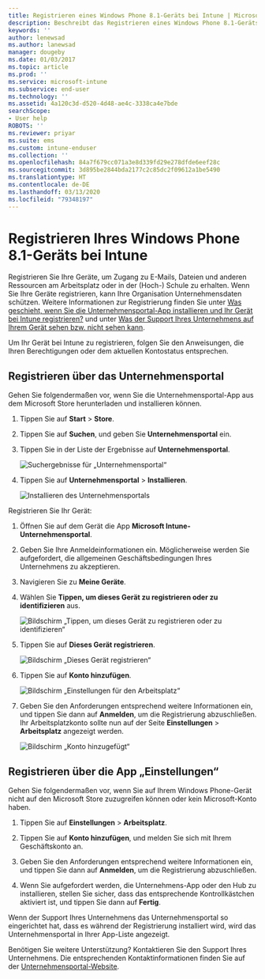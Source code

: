 ```yaml
---
title: Registrieren eines Windows Phone 8.1-Geräts bei Intune | Microsoft-Dokumentation
description: Beschreibt das Registrieren eines Windows Phone 8.1-Geräts bei Intune.
keywords: ''
author: lenewsad
ms.author: lanewsad
manager: dougeby
ms.date: 01/03/2017
ms.topic: article
ms.prod: ''
ms.service: microsoft-intune
ms.subservice: end-user
ms.technology: ''
ms.assetid: 4a120c3d-d520-4d48-ae4c-3338ca4e7bde
searchScope:
- User help
ROBOTS: ''
ms.reviewer: priyar
ms.suite: ems
ms.custom: intune-enduser
ms.collection: ''
ms.openlocfilehash: 84a7f679cc071a3e8d339fd29e278dfde6eef28c
ms.sourcegitcommit: 3d895be2844bda2177c2c85dc2f09612a1be5490
ms.translationtype: HT
ms.contentlocale: de-DE
ms.lasthandoff: 03/13/2020
ms.locfileid: "79348197"
---
```

# <a name="enroll-your-windows-phone-81-device-in-intune"></a>Registrieren Ihres Windows Phone 8.1-Geräts bei Intune  

Registrieren Sie Ihre Geräte, um Zugang zu E-Mails, Dateien und anderen Ressourcen am Arbeitsplatz oder in der (Hoch-) Schule zu erhalten. Wenn Sie Ihre Geräte registrieren, kann Ihre Organisation Unternehmensdaten schützen. Weitere Informationen zur Registrierung finden Sie unter [Was geschieht, wenn Sie die Unternehmensportal-App installieren und Ihr Gerät bei Intune registrieren?](what-happens-if-you-install-the-company-portal-app-and-enroll-your-device-in-intune-windows.md) und unter [Was der Support Ihres Unternehmens auf Ihrem Gerät sehen bzw. nicht sehen kann](what-info-can-your-company-see-when-you-enroll-your-device-in-intune.md).  

Um Ihr Gerät bei Intune zu registrieren, folgen Sie den Anweisungen, die Ihren Berechtigungen oder dem aktuellen Kontostatus entsprechen.

## <a name="enroll-through-company-portal"></a>Registrieren über das Unternehmensportal  
Gehen Sie folgendermaßen vor, wenn Sie die Unternehmensportal-App aus dem Microsoft Store herunterladen und installieren können. 

1. Tippen Sie auf **Start** > **Store**.  

2. Tippen Sie auf **Suchen**, und geben Sie **Unternehmensportal** ein.  

3. Tippen Sie in der Liste der Ergebnisse auf **Unternehmensportal**.  


    ![Suchergebnisse für „Unternehmensportal“](./media/WP81-1-CP-search-store-v2.png)  

4. Tippen Sie auf **Unternehmensportal** &gt; **Installieren**.  


    ![Installieren des Unternehmensportals](./media/WP81-2-CP-install-v2.png)  

Registrieren Sie Ihr Gerät:  

1. Öffnen Sie auf dem Gerät die App **Microsoft Intune-Unternehmensportal**.  


2. Geben Sie Ihre Anmeldeinformationen ein. Möglicherweise werden Sie aufgefordert, die allgemeinen Geschäftsbedingungen Ihres Unternehmens zu akzeptieren.  

3. Navigieren Sie zu **Meine Geräte**.  

4. Wählen Sie **Tippen, um dieses Gerät zu registrieren oder zu identifizieren** aus.  


    ![Bildschirm „Tippen, um dieses Gerät zu registrieren oder zu identifizieren“](./media/WP81-enroll-1-swipe-my-devices.png)  

5. Tippen Sie auf **Dieses Gerät registrieren**.  


    ![Bildschirm „Dieses Gerät registrieren“](./media/WP81-enroll-2-enroll-this-device.png)  

6. Tippen Sie auf **Konto hinzufügen**.  


    ![Bildschirm „Einstellungen für den Arbeitsplatz“](./media/WP81-enroll-3-workplace-add-acct.png)  

7. Geben Sie den Anforderungen entsprechend weitere Informationen ein, und tippen Sie dann auf **Anmelden**, um die Registrierung abzuschließen. Ihr Arbeitsplatzkonto sollte nun auf der Seite **Einstellungen** &gt; **Arbeitsplatz** angezeigt werden.  


    ![Bildschirm „Konto hinzugefügt“](./media/WP81-enroll-4-account-added.png)  

## <a name="enroll-through-settings-app"></a>Registrieren über die App „Einstellungen“  
Gehen Sie folgendermaßen vor, wenn Sie auf Ihrem Windows Phone-Gerät nicht auf den Microsoft Store zuzugreifen können oder kein Microsoft-Konto haben.

1. Tippen Sie auf **Einstellungen** &gt; **Arbeitsplatz**.  

2. Tippen Sie auf **Konto hinzufügen**, und melden Sie sich mit Ihrem Geschäftskonto an.  

3. Geben Sie den Anforderungen entsprechend weitere Informationen ein, und tippen Sie dann auf **Anmelden**, um die Registrierung abzuschließen.  

4. Wenn Sie aufgefordert werden, die Unternehmens-App oder den Hub zu installieren, stellen Sie sicher, dass das entsprechende Kontrollkästchen aktiviert ist, und tippen Sie dann auf **Fertig**.  

Wenn der Support Ihres Unternehmens das Unternehmensportal so eingerichtet hat, dass es während der Registrierung installiert wird, wird das Unternehmensportal in Ihrer App-Liste angezeigt.  

Benötigen Sie weitere Unterstützung? Kontaktieren Sie den Support Ihres Unternehmens. Die entsprechenden Kontaktinformationen finden Sie auf der [Unternehmensportal-Website](https://go.microsoft.com/fwlink/?linkid=2010980).
